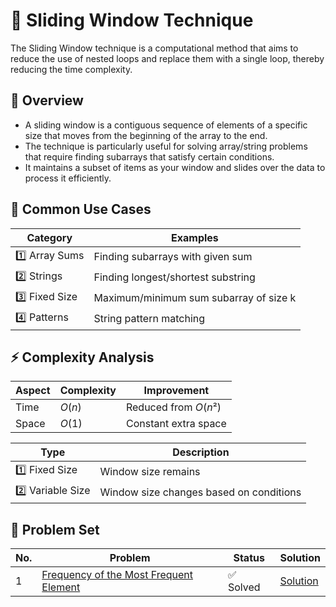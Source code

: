 # 🎯 Sliding Window Technique

The Sliding Window technique is a computational method that aims to reduce the use of nested loops and replace them with a single loop, thereby reducing the time complexity.

## 📝 Overview

- A sliding window is a contiguous sequence of elements of a specific size that moves from the beginning of the array to the end.
- The technique is particularly useful for solving array/string problems that require finding subarrays that satisfy certain conditions.
- It maintains a subset of items as your window and slides over the data to process it efficiently.

## 🎯 Common Use Cases

| Category | Examples |
|----------|----------|
| 1️⃣ Array Sums | Finding subarrays with given sum |
| 2️⃣ Strings | Finding longest/shortest substring |
| 3️⃣ Fixed Size | Maximum/minimum sum subarray of size k |
| 4️⃣ Patterns | String pattern matching |

## ⚡ Complexity Analysis

| Aspect | Complexity | Improvement |
|--------|------------|-------------|
| Time | $O(n)$ | Reduced from $O(n²)$ |
| Space | $O(1)$ | Constant extra space |


| Type | Description | 
|------|-------------|
| 1️⃣ Fixed Size | Window size remains 
| 2️⃣ Variable Size | Window size changes based on conditions | 



## 📝 Problem Set

| No. | Problem | Status | Solution |
|-----|---------|--------|----------|
| 1 | [Frequency of the Most Frequent Element](https://leetcode.com/problems/frequency-of-the-most-frequent-element/description/) | $✅$ Solved | [Solution](https://leetcode.com/problems/frequency-of-the-most-frequent-element/solutions/6737698/neetcode-1838-frequency-of-the-most-freq-srec/) |